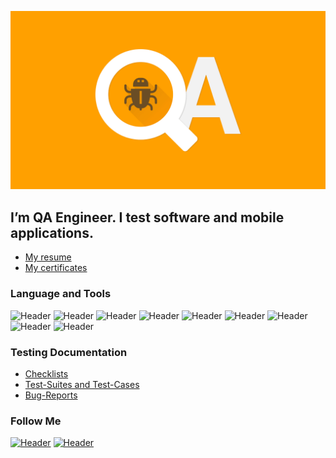 [![Header](https://github.com/Adel-black/Adel-black/blob/main/assets/qa-2-min.png)](https://drive.google.com/file/d/1Yjrx4nC8BbE45czayua3nhwVL6Mag6Dx/view?usp=share_link)

## I’m QA Engineer. I test software and mobile applications.
- [My resume](https://docs.google.com/document/d/1aC94KDa-CDndbRuvzjGWa95Rx-3rnNdF/edit?usp=share_link&ouid=108252500892910419546&rtpof=true&sd=true)
- [My certificates](https://drive.google.com/drive/folders/1XZshFVnrabWbEww66zoAsJWXw47ywD6b?usp=share_link)

### Language and Tools
![Header](https://img.shields.io/badge/Jira-090909?style=for-the-badge&logo=jira&logoColor=136be1)
![Header](https://img.shields.io/badge/Postman-090909?style=for-the-badge&logo=postman&logoColor=f76935)
![Header](https://img.shields.io/badge/Github-090909?style=for-the-badge&logo=github&logoColor=8cc4d7)
![Header](https://img.shields.io/badge/Git-090909?style=for-the-badge&logo=git&logoColor=8cc4d7)
![Header](https://img.shields.io/badge/MySQL-090909?style=for-the-badge&logo=mysql&logoColor=00618a)
![Header](https://img.shields.io/badge/DevTools-090909?style=for-the-badge&logo=googlechrome&logoColor=2674f2)
![Header](https://img.shields.io/badge/Java-090909?style=for-the-badge&logo=java&logoColor=8cc4d7)
![Header](https://img.shields.io/badge/Python-090909?style=for-the-badge&logo=phython&logoColor=7ede2b)
![Header](https://img.shields.io/badge/CharlesProxy-090909?style=for-the-badge&logo=charlesproxy&logoColor=8cc4d7)

### Testing Documentation

- [Checklists](https://drive.google.com/drive/folders/1SOaDI-rkQirOHMSKM1wpGC_ARbs1ysbx?usp=share_link)
- [Test-Suites and Test-Cases](https://drive.google.com/drive/folders/1PTC50F2vhImcPzU9grO3XfDfeY4zd02u?usp=share_link)
- [Bug-Reports](https://drive.google.com/drive/folders/1i0YprX-4jTJt7WOwdike_IygbZboxYZV?usp=share_link)

### Follow Me

[![Header](https://img.shields.io/badge/Telegram-090909?style=for-the-badge&logo=telegram&logoColor=31a5db)](https://t.me/I_AM_ADEL)
[![Header](https://img.shields.io/badge/Linkedin-090909?style=for-the-badge&logo=linkedin&logoColor=0073b1)](https://www.linkedin.com/in/alina-trifonova-635b41114/)
